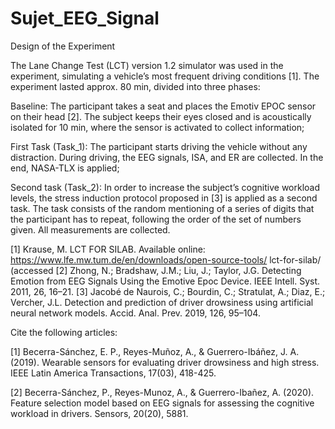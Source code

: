# Sujet_EEG_Signal
Design of the Experiment 

The Lane Change Test (LCT) version 1.2 simulator was used in the experiment, simulating a vehicle’s most frequent driving conditions [1]. 
The experiment lasted approx. 80 min, divided into three phases:

  Baseline: The participant takes a seat and places the Emotiv EPOC sensor on their head [2]. The subject keeps their eyes closed and is acoustically isolated for 10 min, where the sensor is activated to collect information;
  
  First Task (Task_1): The participant starts driving the vehicle without any distraction. During driving, the EEG signals, ISA, and ER are collected. In the end, NASA-TLX is applied;
  
  Second task (Task_2): In order to increase the subject’s cognitive workload levels, the stress induction protocol proposed in [3] is applied as a second task. The task consists of the random mentioning of a series of digits that the participant has to repeat, following the order of the set of numbers given. All measurements are collected.

[1] Krause, M. LCT FOR SILAB. Available online: https://www.lfe.mw.tum.de/en/downloads/open-source-tools/ lct-for-silab/ (accessed
[2] Zhong, N.; Bradshaw, J.M.; Liu, J.; Taylor, J.G. Detecting Emotion from EEG Signals Using the Emotive Epoc Device. IEEE Intell. Syst. 2011, 26, 16–21.
[3] Jacobé de Naurois, C.; Bourdin, C.; Stratulat, A.; Diaz, E.; Vercher, J.L. Detection and prediction of driver drowsiness using artificial neural network models. Accid. Anal. Prev. 2019, 126, 95–104. 

Cite the following articles:

[1] Becerra-Sánchez, E. P., Reyes-Muñoz, A., & Guerrero-Ibáñez, J. A. (2019). Wearable sensors for evaluating driver drowsiness and high stress. 
IEEE Latin America Transactions, 17(03), 418-425.

[2] Becerra-Sánchez, P., Reyes-Munoz, A., & Guerrero-Ibañez, A. (2020). Feature selection model based on EEG signals for assessing the cognitive workload in drivers. 
Sensors, 20(20), 5881.
